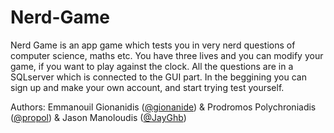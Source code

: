 # Nerd-Game
Nerd Game is an app game which tests you in very nerd questions of computer science, maths etc. 
You have three lives and you can modify your game, if you want to play against the clock. 
All the questions are in a SQLserver which is connected to the GUI part. In the beggining you can sign up and make your own account,
and start trying test yourself. 

Authors: Emmanouil Gionanidis ([@gionanide](https://github.com/gionanide)) & Prodromos Polychroniadis ([@propol](https://github.com/propol)) & Jason Manoloudis ([@JayGhb](https://github.com/JayGhb))
